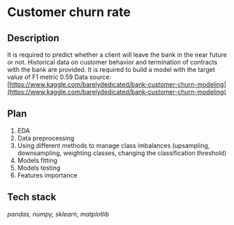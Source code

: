 # Customer churn rate

## Description
It is required to predict whether a client will leave the bank in the near future or not. Historical data on customer behavior and termination of contracts with the bank are provided. It is required to build a model with the target value of F1 metric 0.59
Data source: [https://www.kaggle.com/barelydedicated/bank-customer-churn-modeling](https://www.kaggle.com/barelydedicated/bank-customer-churn-modeling)

## Plan
1. EDA
2. Data preprocessing
3. Using different methods to manage class imbalances (upsampling, downsampling, weighting classes, changing the classification threshold)
4. Models fitting
5. Models testing
6. Features importance


## Tech stack
*pandas, numpy, sklearn, matplotlib*
